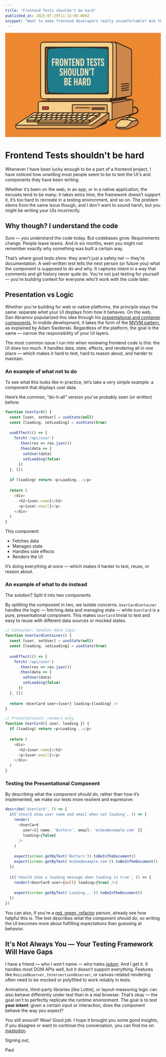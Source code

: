 ```yaml
---
title: "Frontend Tests shouldn't be hard"
published_at: 2025-07-29T11:15:00.000Z
snippet: "Want to make frontend developers really uncomfortable? Ask them about their test suite."
---
```


<img alt="Frontend testing shouldn't be hard" src="../blog-images/frontend-test.webp"/>

# Frontend Tests shouldn't be hard
Whenever I have been lucky enough to be a part of a frontend project, I have noticed how unwilling most people seem to be to test the UI's and components they have been writing.

Whether it’s been on the web, in an app, or in a native application, the excuses tend to be many: it takes extra time, the framework doesn’t support it, it’s too hard to recreate in a testing environment, and so on. The problem stems from the same issue though, and I don't want to sound harsh, but you might be writing your UIs incorrectly.

## Why though? I understand the code

Sure — *you* understand the code today. But codebases grow. Requirements change. People leave teams. And in six months, even you might not remember exactly why something was built a certain way. 

That’s where good tests _shine_: they aren’t just a safety net — they’re documentation. A well-written test tells the next person (or future you) what the component is supposed to do and why. It captures intent in a way that comments and git history never quite do. You're not just testing for yourself — you're building context for everyone who'll work with the code later.


## Presentation vs Logic

Whether you're building for web or native platforms, the principle stays the same: separate *what* your UI displays from *how* it behaves. On the web, Dan Abramov popularized this idea through his [presentational and container components](https://medium.com/@dan_abramov/smart-and-dumb-components-7ca2f9a7c7d0). In mobile development, it takes the form of the [MVVM pattern](https://swiderski.tech/2024-02-09-MVVM), as explained by Adam Świderski. Regardless of the platform, the goal is the same — narrow the responsibility of your UI layers.  

The most common issue I run into when reviewing frontend code is this: the UI does too much. It handles data, state, effects, and rendering all in one place — which makes it hard to test, hard to reason about, and harder to maintain.


### An example of what not to do

To see what this looks like in practice, let’s take a very simple example: a component that displays user data.

Here’s the common, “do-it-all” version you’ve probably seen (or written) before:

```typescript
function UserCard() {
  const [user, setUser] = useState(null)
  const [loading, setLoading] = useState(true)

  useEffect(() => {
    fetch('/api/user')
      .then(res => res.json())
      .then(data => {
        setUser(data)
        setLoading(false)
      })
  }, [])

  if (loading) return <p>Loading...</p>

  return (
    <div>
      <h2>{user.name}</h2>
      <p>{user.email}</p>
    </div>
  )
}
```

This component:

- Fetches data
- Manages state
- Handles side effects
- Renders the UI

It’s doing everything at once — which makes it harder to test, reuse, or reason about.

### An example of what to do instead
The solution? Split it into two components.

By splitting the component in two, we isolate concerns. `UserCardContainer` handles the logic — fetching data and managing state — while `UserCard` is a pure, presentational component. This makes `UserCard` trivial to test and easy to reuse with different data sources or mocked states.


```typescript
// Container: handles data logic
function UserCardContainer() {
  const [user, setUser] = useState(null)
  const [loading, setLoading] = useState(true)

  useEffect(() => {
    fetch('/api/user')
      .then(res => res.json())
      .then(data => {
        setUser(data)
        setLoading(false)
      })
  }, [])

  return <UserCard user={user} loading={loading} />
}
```


```typescript
// Presentational: renders only
function UserCard({ user, loading }) {
  if (loading) return <p>Loading...</p>

  return (
    <div>
      <h2>{user.name}</h2>
      <p>{user.email}</p>
    </div>
  )
}
```

### Testing the Presentational Component

By describing what the component *should do*, rather than how it’s implemented, we make our tests more resilient and expressive:

```typescript
describe('UserCard', () => {
  it('should show user name and email when not loading', () => {
    render(
      <UserCard
        user={{ name: 'Butters', email: 'mcGee@example.com' }}
        loading={false}
      />
    )

    expect(screen.getByText('Butters')).toBeInTheDocument()
    expect(screen.getByText('mcGee@example.com')).toBeInTheDocument()
  })

  it('should show a loading message when loading is true', () => {
    render(<UserCard user={null} loading={true} />)

    expect(screen.getByText('Loading...')).toBeInTheDocument()
  })
})
```
You can also, if you're a [red, green, refactor](https://www.codecademy.com/article/tdd-red-green-refactor) person, already see how helpful this is. The test describes what the component *should do*, so writing the UI becomes more about fulfilling expectations than guessing at behavior.  



## It's Not Always You — Your Testing Framework Will Have Gaps

I have a friend — who I won’t name — who hates [jsdom](https://github.com/jsdom/jsdom).  And I get it. It handles most DOM APIs well, but it doesn’t support everything. Features like `ResizeObserver`, `IntersectionObserver`, or canvas-related rendering often need to be mocked or polyfilled to work reliably in tests.

Animations, third-party libraries (like Lottie), or layout-measuring logic can also behave differently under test than in a real browser. That’s okay — the goal isn’t to perfectly replicate the runtime environment. The goal is to test **your intent**: given a certain input or interaction, does the component behave the way you expect?

You still around? Wow! Good job. I hope it brought you some good insights, if you disagree or want to continue this conversation, you can find me on [mastodon](https://fosstodon.org/@sendcookies).

Signing out,

Paul